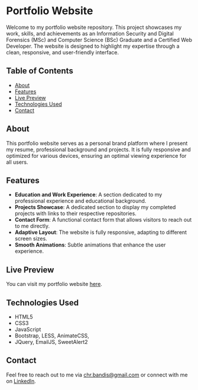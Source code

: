 # Portfolio Website
Welcome to my portfolio website repository. This project showcases my work, skills, and achievements as an Information Security and Digital Forensics (MSc) and Computer Science (BSc) Graduate and a Certified Web Developer. The website is designed to highlight my expertise through a clean, responsive, and user-friendly interface.

## Table of Contents
- [About](#about)
- [Features](#features)
- [Live Preview](#live-preview)
- [Technologies Used](#technologies-used)
- [Contact](#contact)

## About
This portfolio website serves as a personal brand platform where I present my resume, professional background and projects. It is fully responsive and optimized for various devices, ensuring an optimal viewing experience for all users.

## Features
- **Education and Work Experience**: A section dedicated to my professional experience and educational background.
- **Projects Showcase**: A dedicated section to display my completed projects with links to their respective repositories.
- **Contact Form**: A functional contact form that allows visitors to reach out to me directly.
- **Adaptive Layout**: The website is fully responsive, adapting to different screen sizes.
- **Smooth Animations**: Subtle animations that enhance the user experience.

## Live Preview
You can visit my portfolio website [here](https://chrbandis.gr).

## Technologies Used
- HTML5
- CSS3
- JavaScript
- Bootstrap, LESS, AnimateCSS, 
- JQuery, EmailJS, SweetAlert2
 
## Contact
Feel free to reach out to me via [chr.bandis@gmail.com](mailto:chr.bandis@gmail.com) or connect with me on [LinkedIn](https://www.linkedin.com/in/chbandis/).

